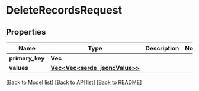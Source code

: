 # DeleteRecordsRequest

## Properties

Name | Type | Description | Notes
------------ | ------------- | ------------- | -------------
**primary_key** | **Vec<String>** |  | 
**values** | [**Vec<Vec<serde_json::Value>>**](Vec.md) |  | 

[[Back to Model list]](../README.md#documentation-for-models) [[Back to API list]](../README.md#documentation-for-api-endpoints) [[Back to README]](../README.md)


